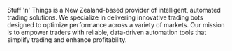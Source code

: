 Stuff 'n' Things is a New Zealand-based provider of intelligent, automated trading solutions. We specialize in delivering innovative trading bots designed to optimize performance across a variety of markets. Our mission is to empower traders with reliable, data-driven automation tools that simplify trading and enhance profitability.
